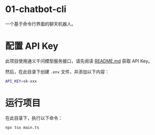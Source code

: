 # 01-chatbot-cli

一个基于命令行界面的聊天机器人。

# 配置 API Key

此项目使用通义千问模型服务接口，请先阅读 [README.md](../README.md#模型服务和-api-key-说明) 获取 API Key。

然后，在此目录下创建 `.env` 文件，并添加以下内容：

```bash
API_KEY=sk-xxx
```

# 运行项目

在此目录下，执行以下命令：

```bash
npx tsx main.ts
```
